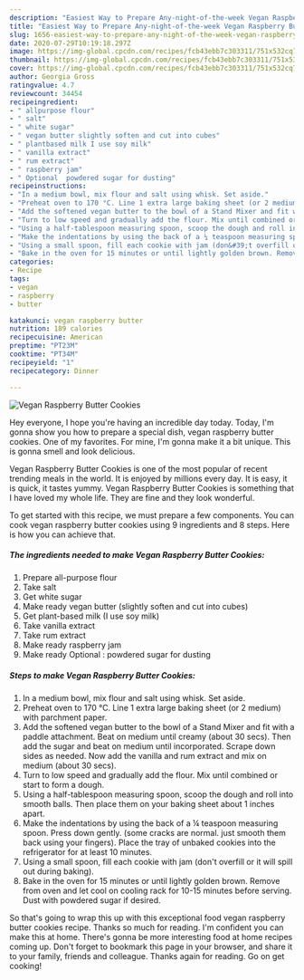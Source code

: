 ```yaml
---
description: "Easiest Way to Prepare Any-night-of-the-week Vegan Raspberry Butter Cookies"
title: "Easiest Way to Prepare Any-night-of-the-week Vegan Raspberry Butter Cookies"
slug: 1656-easiest-way-to-prepare-any-night-of-the-week-vegan-raspberry-butter-cookies
date: 2020-07-29T10:19:18.297Z
image: https://img-global.cpcdn.com/recipes/fcb43ebb7c303311/751x532cq70/vegan-raspberry-butter-cookies-recipe-main-photo.jpg
thumbnail: https://img-global.cpcdn.com/recipes/fcb43ebb7c303311/751x532cq70/vegan-raspberry-butter-cookies-recipe-main-photo.jpg
cover: https://img-global.cpcdn.com/recipes/fcb43ebb7c303311/751x532cq70/vegan-raspberry-butter-cookies-recipe-main-photo.jpg
author: Georgia Gross
ratingvalue: 4.7
reviewcount: 34454
recipeingredient:
- " allpurpose flour"
- " salt"
- " white sugar"
- " vegan butter slightly soften and cut into cubes"
- " plantbased milk I use soy milk"
- " vanilla extract"
- " rum extract"
- " raspberry jam"
- " Optional  powdered sugar for dusting"
recipeinstructions:
- "In a medium bowl, mix flour and salt using whisk. Set aside."
- "Preheat oven to 170 °C. Line 1 extra large baking sheet (or 2 medium) with parchment paper."
- "Add the softened vegan butter to the bowl of a Stand Mixer and fit with a paddle attachment. Beat on medium until creamy (about 30 secs). Then add the sugar and beat on medium until incorporated. Scrape down sides as needed. Now add the vanilla and rum extract and mix on medium (about 30 secs)."
- "Turn to low speed and gradually add the flour. Mix until combined or start to form a dough."
- "Using a half-tablespoon measuring spoon, scoop the dough and roll into smooth balls. Then place them on your baking sheet about 1 inches apart."
- "Make the indentations by using the back of a ¼ teaspoon measuring spoon. Press down gently. (some cracks are normal. just smooth them back using your fingers). Place the tray of unbaked cookies into the refrigerator for at least 10 minutes."
- "Using a small spoon, fill each cookie with jam (don&#39;t overfill or it will spill out during baking)."
- "Bake in the oven for 15 minutes or until lightly golden brown. Remove from oven and let cool on cooling rack for 10-15 minutes before serving. Dust with powdered sugar if desired."
categories:
- Recipe
tags:
- vegan
- raspberry
- butter

katakunci: vegan raspberry butter 
nutrition: 189 calories
recipecuisine: American
preptime: "PT23M"
cooktime: "PT34M"
recipeyield: "1"
recipecategory: Dinner

---
```



![Vegan Raspberry Butter Cookies](https://img-global.cpcdn.com/recipes/fcb43ebb7c303311/751x532cq70/vegan-raspberry-butter-cookies-recipe-main-photo.jpg)

Hey everyone, I hope you're having an incredible day today. Today, I'm gonna show you how to prepare a special dish, vegan raspberry butter cookies. One of my favorites. For mine, I'm gonna make it a bit unique. This is gonna smell and look delicious.



Vegan Raspberry Butter Cookies is one of the most popular of recent trending meals in the world. It is enjoyed by millions every day. It is easy, it is quick, it tastes yummy. Vegan Raspberry Butter Cookies is something that I have loved my whole life. They are fine and they look wonderful.


To get started with this recipe, we must prepare a few components. You can cook vegan raspberry butter cookies using 9 ingredients and 8 steps. Here is how you can achieve that.

<!--inarticleads1-->

##### The ingredients needed to make Vegan Raspberry Butter Cookies:

1. Prepare  all-purpose flour
1. Take  salt
1. Get  white sugar
1. Make ready  vegan butter (slightly soften and cut into cubes)
1. Get  plant-based milk (I use soy milk)
1. Take  vanilla extract
1. Take  rum extract
1. Make ready  raspberry jam
1. Make ready  Optional : powdered sugar for dusting




<!--inarticleads2-->

##### Steps to make Vegan Raspberry Butter Cookies:

1. In a medium bowl, mix flour and salt using whisk. Set aside.
1. Preheat oven to 170 °C. Line 1 extra large baking sheet (or 2 medium) with parchment paper.
1. Add the softened vegan butter to the bowl of a Stand Mixer and fit with a paddle attachment. Beat on medium until creamy (about 30 secs). Then add the sugar and beat on medium until incorporated. Scrape down sides as needed. Now add the vanilla and rum extract and mix on medium (about 30 secs).
1. Turn to low speed and gradually add the flour. Mix until combined or start to form a dough.
1. Using a half-tablespoon measuring spoon, scoop the dough and roll into smooth balls. Then place them on your baking sheet about 1 inches apart.
1. Make the indentations by using the back of a ¼ teaspoon measuring spoon. Press down gently. (some cracks are normal. just smooth them back using your fingers). Place the tray of unbaked cookies into the refrigerator for at least 10 minutes.
1. Using a small spoon, fill each cookie with jam (don&#39;t overfill or it will spill out during baking).
1. Bake in the oven for 15 minutes or until lightly golden brown. Remove from oven and let cool on cooling rack for 10-15 minutes before serving. Dust with powdered sugar if desired.




So that's going to wrap this up with this exceptional food vegan raspberry butter cookies recipe. Thanks so much for reading. I'm confident you can make this at home. There's gonna be more interesting food at home recipes coming up. Don't forget to bookmark this page in your browser, and share it to your family, friends and colleague. Thanks again for reading. Go on get cooking!
